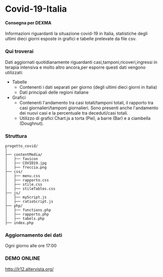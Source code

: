 # Covid-19-Italia
#### Consegna per DEXMA
Informazioni riguardanti la situazione covid-19 in Italia, statistiche degli ultimi dieci giorni esposte in grafici e tabelle prelevate da file csv.

### Qui troverai
Dati aggiornati quotidianamente riguardanti casi,tamponi,ricoveri,ingressi in terapia intensiva e molto altro ancora,per esporre questi dati vengono utilizzati:
* Tabelle
  * Contenenti i dati separati per giorno (degli ultimi dieci giorni in Italia)
  * Dati principali delle regioni italiane
* Grafici 
  * Contenenti l'andamento tra casi totali/tamponi totali, il rapporto tra casi giornalieri/tamponi giornalieri. Sono presenti anche l'andamento dei nuovi casi e la percentuale tra deceduti/casi totali.
  * Utilizzo di grafici Chart.js a torta (Pie), a barre (Bar) e a ciambella (Doughnut).

### Struttura 
```
progetto_covid/
│
├── contentMedia/
│   ├── favicon
│   ├── COVID19.jpg
│   ├── freccia.png
├── css/
│   ├── menu.css
│   ├── rapporto.css
│   ├── stile.css
│   ├── stileTables.css
├── js/
│   ├── myScript.js
│   ├── ratioScript.js
├── php/
│   ├── functions.php
│   ├── rapporto.php
│   ├── tabels.php
├── index.php
```

### Aggiornamento dei dati
Ogni giorno alle ore 17:00

### DEMO ONLINE
http://lr12.altervista.org/
